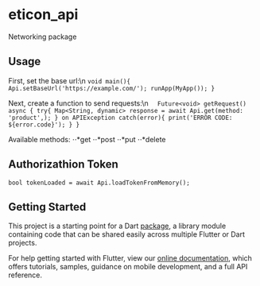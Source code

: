 # eticon_api

Networking package

## Usage

First, set the base url:\n
`void main(){
  Api.setBaseUrl('https://example.com/');
  runApp(MyApp());
}`

Next, create a function to send requests:\n
`  Future<void> getRequest() async {
    try{
      Map<String, dynamic> response = await Api.get(method: 'product',);
    } on APIException catch(error){
      print('ERROR CODE: ${error.code}');
    }
  }`

Available methods:
⋅⋅*get
⋅⋅*post
⋅⋅*put
⋅⋅*delete

## Authorizathion Token

```bool tokenLoaded = await Api.loadTokenFromMemory();```

## Getting Started

This project is a starting point for a Dart
[package](https://flutter.dev/developing-packages/),
a library module containing code that can be shared easily across
multiple Flutter or Dart projects.

For help getting started with Flutter, view our 
[online documentation](https://flutter.dev/docs), which offers tutorials, 
samples, guidance on mobile development, and a full API reference.
